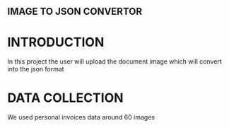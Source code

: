 ## IMAGE TO JSON CONVERTOR

# INTRODUCTION

In this project the user will upload the document image which will convert into the json format

# DATA COLLECTION

We used personal invoices data around 60 images

